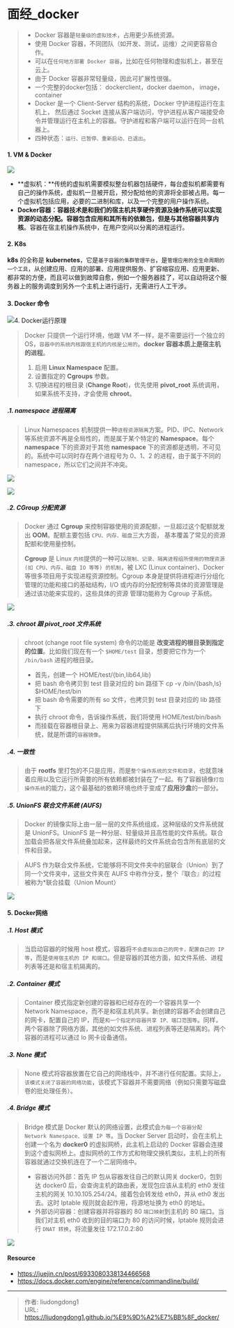 # 面经_docker


> - Docker 容器是`轻量级的虚拟技术`，占用更少系统资源。
> - 使用 Docker 容器，不同团队（如开发、测试，运维）之间更容易合作。
> - 可以在`任何地方部署 Docker 容器`，比如在任何物理和虚拟机上，甚至在云上。
> - 由于 Docker 容器非常轻量级，因此可扩展性很强。
> - 一个完整的docker包括： dockerclient，docker daemon， image， container
> - Docker 是一个 Client-Server 结构的系统，Docker 守护进程运行在主机上， 然后通过 Socket 连接从客户端访问，守护进程从客户端接受命令并管理运行在主机上的容器。守护进程和客户端可以运行在同一台机器上。
> - 四种状态：`运行、已暂停、重新启动、已退出`。

#### 1. VM & Docker

![](https://gitee.com/github-25970295/blogimgv2022/raw/master/image-20220324133949123-16481004040975.png)

- **虚拟机：**传统的虚拟机需要模拟整台机器包括硬件，每台虚拟机都需要有自己的操作系统，虚拟机一旦被开启，预分配给他的资源将全部被占用。每一个虚拟机包括应用，必要的二进制和库，以及一个完整的用户操作系统。
- **Docker容器：**容器技术是和我们的宿主机共享硬件资源及操作系统可以实现资源的动态分配。容器包含应用和其所有的依赖包，但是与其他容器**共享内核**。容器在宿主机操作系统中，在用户空间以分离的进程运行。

#### 2. K8s

**k8s** 的全称是 **kubernetes**，它是`基于容器的集群管理平台`，是`管理应用的全生命周期的一个工具`，从创建应用、应用的部署、应用提供服务、扩容缩容应用、应用更新、都非常的方便，而且可以做到故障自愈，例如一个服务器挂了，可以自动将这个服务器上的服务调度到另外一个主机上进行运行，无需进行人工干涉。

#### 3. Docker 命令

![](https://gitee.com/github-25970295/blogimgv2022/raw/master/4b08513737d74479b14edf3ab5c72979tplv-k3u1fbpfcp-zoom-in-crop-mark1304000.awebp)4. Docker运行原理

> Docker 只提供一个运行环境，他跟 VM 不一样，是不需要运行一个独立的 OS，`容器中的系统内核跟宿主机的内核是公用的`。**docker 容器本质上是宿主机的进程**。
>
> 1. 启用 **Linux Namespace** 配置。
> 2. 设置指定的 **Cgroups** 参数。
> 3. 切换进程的根目录 (**Change Root**)，优先使用 **pivot_root** 系统调用，如果系统不支持，才会使用 **chroot**。

##### .1. namespace 进程隔离

> Linux Namespaces 机制提供一种`进程资源隔离`方案。PID、IPC、Network 等系统资源不再是全局性的，而是属于某个特定的 **Namespace**。每个 **namespace** 下的资源对于其他 **namespace** 下的资源都是透明，不可见的。系统中可以同时存在两个进程号为 0、1、2 的进程，由于属于不同的 namespace，所以它们之间并不冲突。

![](https://gitee.com/github-25970295/blogimgv2022/raw/master/5e90882472374f3b93858d5122d3ab16tplv-k3u1fbpfcp-zoom-in-crop-mark1304000.awebp)

![](https://gitee.com/github-25970295/blogimgv2022/raw/master/a794f094d2564510a9022470e336b6d4tplv-k3u1fbpfcp-zoom-in-crop-mark1304000.awebp)

##### .2. CGroup 分配资源

> Docker 通过 **Cgroup** 来控制容器使用的资源配额，一旦超过这个配额就发出 **OOM**。配额主要包括 `CPU、内存、磁盘`三大方面， 基本覆盖了常见的资源配额和使用量控制。
>
>  **Cgroup** 是 Linux `内核`提供的一种可以`限制、记录、隔离进程组所使用的物理资源 (如 CPU、内存、磁盘 IO 等等) 的机制`，被 LXC (Linux container)、Docker 等很多项目用于实现进程资源控制。Cgroup 本身是提供将进程进行分组化管理的功能和接口的基础结构，I/O 或内存的分配控制等具体的资源管理是通过该功能来实现的，这些具体的资源 管理功能称为 Cgroup 子系统。

![](https://gitee.com/github-25970295/blogimgv2022/raw/master/d2dc4aca163144918e25d217c91496b3tplv-k3u1fbpfcp-zoom-in-crop-mark1304000.awebp)

##### .3. chroot 跟 pivot_root 文件系统

> chroot (change root file system) 命令的功能是 **改变进程的根目录到指定的位置**。比如我们现在有一个 `$HOME/test` 目录，想要把它作为一个 `/bin/bash` 进程的根目录。
>
> - 首先，创建一个 HOME/test/{bin,lib64,lib}
> -  把 bash 命令拷贝到 test 目录对应的 bin 路径下 cp -v /bin/{bash,ls} $HOME/test/bin
> -  把 bash 命令需要的所有 so 文件，也拷贝到 test 目录对应的 lib 路径下
> - 执行 chroot 命令，告诉操作系统，我们将使用 HOME/test/bin/bash
> - 而挂载在容器根目录上、用来为容器进程提供隔离后执行环境的文件系统，就是所谓的`容器镜像`。

##### .4. 一致性

> 由于 **rootfs** 里打包的不只是应用，而是`整个操作系统的文件和目录`，也就意味着应用以及它运行所需要的所有依赖都被封装在了一起。有了容器镜像`打包操作系统`的能力，这个最基础的依赖环境也终于变成了**应用沙盒**的一部分。

##### .5. UnionFS 联合文件系统 (AUFS)

> Docker 的镜像实际上由一层一层的文件系统组成，这种层级的文件系统就是 UnionFS。UnionFS 是一种分层、轻量级并且高性能的文件系统。联合加载会把各层文件系统叠加起来，这样最终的文件系统会包含所有底层的文件和目录。

> AUFS 作为联合文件系统，它能够将不同文件夹中的层联合（Union）到了同一个文件夹中，这些文件夹在 AUFS 中称作分支，整个『联合』的过程被称为*联合挂载（Union Mount）

![](https://gitee.com/github-25970295/blogimgv2022/raw/master/2017-11-30-docker-aufs.png)

#### 5. Docker网络

##### .1. Host 模式

> 当启动容器的时候用 host 模式，容器将`不会虚拟出自己的网卡，配置自己的 IP 等`，而是`使用宿主机的 IP 和端口`。但是容器的其他方面，如文件系统、进程列表等还是和宿主机隔离的。

##### .2. Container 模式

> Container 模式指定新创建的容器和已经存在的一个容器共享一个 Network Namespace，而不是和宿主机共享。新创建的容器不会创建自己的网卡，配置自己的 IP，而是`和一个指定的容器共享 IP、端口范围等`。同样，两个容器除了网络方面，其他的如文件系统、进程列表等还是隔离的。两个容器的进程可以通过 lo 网卡设备通信。

##### .3. None 模式

> None 模式将容器放置在它自己的网络栈中，并不进行任何配置。实际上，`该模式关闭了容器的网络功能`，该模式下容器并不需要网络（例如只需要写磁盘卷的批处理任务）。

##### .4. Bridge 模式

> Bridge 模式是 Docker 默认的网络设置，此模式会`为每一个容器分配 Network Namespace、设置 IP 等`。当 Docker Server 启动时，会在主机上创建一个名为 **docker0** 的虚拟网桥，此主机上启动的 Docker 容器会连接到这个虚拟网桥上。虚拟网桥的工作方式和物理交换机类似，主机上的所有容器就通过交换机连在了一个二层网络中。
>
> - 容器访问外部：首先 IP 包从容器发往自己的默认网关 docker0，包到达 docker0 后，会查询主机的路由表，发现包应该从主机的 eth0 发往主机的网关 10.10.105.254/24。接着包会转发给 eth0，并从 eth0 发出去。这时 Iptable 规则就会起作用，将源地址换为 eth0 的地址。
> - 外部访问容器：创建容器并将容器的 80 `端口映射`到主机的 80 端口。当我们对主机 eth0 收到的目的端口为 80 的访问时候，Iptable 规则会进行 `DNAT 转换`，将流量发往 172.17.0.2:80

![](https://gitee.com/github-25970295/blogimgv2022/raw/master/2017-11-30-docker-network-topology.png)

#### Resource

- https://juejin.cn/post/6933080338134466568
- https://docs.docker.com/engine/reference/commandline/build/

---

> 作者: liudongdong1  
> URL: https://liudongdong1.github.io/%E9%9D%A2%E7%BB%8F_docker/  

